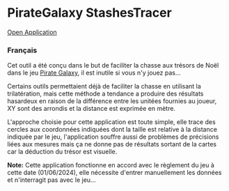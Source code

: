 
# PirateGalaxy StashesTracer
[Open Application](https://mralinoe.github.io/pgstWeb/)

### Français
Cet outil a été conçu dans le but de faciliter la chasse aux trésors de Noël dans le jeu [Pirate Galaxy]([https://pages.github.com/](https://pirategalaxy.com)), il est inutile si vous n'y jouez pas...

Certains outils permettaient déjà de faciliter la chasse en utilisant la trilatération, mais cette méthode a tendance a produire des résultats hasardeux en raison de la différence entre les unitées fournies au joueur, XY sont des arrondis et la distance est exprimée en mètre.

L'approche choisie pour cette application est toute simple, elle trace des cercles aux coordonnées indiquées dont la taille est relative à la distance indiquée par le jeu, l'application souffre aussi de problèmes de précisions liées aux mesures mais ça ne donne pas de résultats sortant de la cartes car la déduction du trésor est visuelle.

**Note:** Cette application fonctionne en accord avec le règlement du jeu à cette date (01/06/2024), elle nécessite d'entrer manuellement les données et n'interragit pas avec le jeu...

